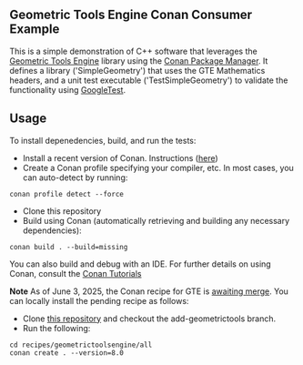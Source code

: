 ## Geometric Tools Engine Conan Consumer Example

This is a simple demonstration of C++ software that leverages the [Geometric Tools Engine](https://github.com/davideberly/GeometricTools) library using the [Conan Package Manager](https://conan.io/). 
It defines a library ('SimpleGeometry') that uses the GTE Mathematics headers, and a unit test executable ('TestSimpleGeometry') to validate the functionality using [GoogleTest](https://github.com/google/googletest).

## Usage
To install depenedencies, build, and run the tests:
* Install a recent version of Conan. Instructions ([here](https://docs.conan.io/2/installation.html))
* Create a Conan profile specifying your compiler, etc. In most cases, you can auto-detect by running:
```
conan profile detect --force
```  
* Clone this repository
* Build using Conan (automatically retrieving and building any necessary dependencies):
```
conan build . --build=missing
```
You can also build and debug with an IDE. For further details on using Conan, consult the [Conan Tutorials](https://docs.conan.io/2/tutorial.html)

**Note**
As of June 3, 2025, the Conan recipe for GTE is [awaiting merge](https://github.com/conan-io/conan-center-index/pull/27563). You can locally install the pending recipe as follows:
* Clone [this repository](https://github.com/proceduralnoisy/conan-center-index) and checkout the add-geometrictools branch.
* Run the following:
```
cd recipes/geometrictoolsengine/all
conan create . --version=8.0
```

